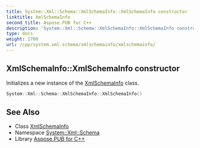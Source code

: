 ```yaml
---
title: System::Xml::Schema::XmlSchemaInfo::XmlSchemaInfo constructor
linktitle: XmlSchemaInfo
second_title: Aspose.PUB for C++
description: 'System::Xml::Schema::XmlSchemaInfo::XmlSchemaInfo constructor. Initializes a new instance of the XmlSchemaInfo class in C++.'
type: docs
weight: 1700
url: /cpp/system.xml.schema/xmlschemainfo/xmlschemainfo/
---
```

## XmlSchemaInfo::XmlSchemaInfo constructor


Initializes a new instance of the [XmlSchemaInfo](../) class.

```cpp
System::Xml::Schema::XmlSchemaInfo::XmlSchemaInfo()
```

## See Also

* Class [XmlSchemaInfo](../)
* Namespace [System::Xml::Schema](../../)
* Library [Aspose.PUB for C++](../../../)
